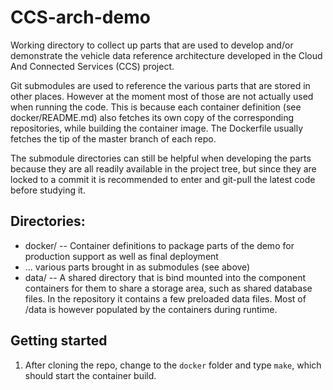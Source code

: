 CCS-arch-demo
=============

Working directory to collect up parts that are used to develop and/or
demonstrate the vehicle data reference architecture developed in the Cloud And
Connected Services (CCS) project.

Git submodules are used to reference the various parts that are
stored in other places.  However at the moment most of those are not 
actually used when running the code. This is because each container definition
(see docker/README.md) also fetches its own copy of the corresponding
repositories, while building the container image.  The Dockerfile usually
fetches the tip of the master branch of each repo.

The submodule directories can still be helpful when developing the parts
because they are all readily available in the project tree, but since they are
locked to a commit it is recommended to enter and git-pull the latest code
before studying it.

Directories:
------------

* docker/ -- Container definitions to package parts of the demo for production support as well as final deployment
* ... various parts brought in as submodules (see above)
* data/  -- A shared directory that is bind mounted into the component containers for them to share a storage area, such as shared database files. In the repository it contains a few preloaded data files.  Most of /data is however populated by the containers during runtime.


Getting started
---------------

1. After cloning the repo, change to the `docker` folder and type `make`, which should start the container build.